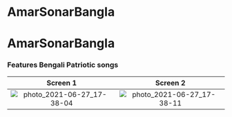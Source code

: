 # AmarSonarBangla
# AmarSonarBangla
### Features Bengali Patriotic songs
Screen 1          |  Screen 2
:-------------------------:|:-------------------------:
![photo_2021-06-27_17-38-04](https://user-images.githubusercontent.com/82037708/123544029-fd3deb00-d76e-11eb-9c1b-7acdd9425983.jpg) | ![photo_2021-06-27_17-38-11](https://user-images.githubusercontent.com/82037708/123544038-075fe980-d76f-11eb-9e42-86c11709f8a1.jpg)
